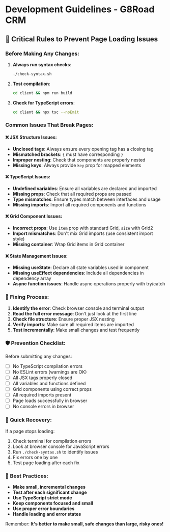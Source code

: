 # Development Guidelines - G8Road CRM

## 🚨 Critical Rules to Prevent Page Loading Issues

### Before Making Any Changes:

1. **Always run syntax checks**:
   ```bash
   ./check-syntax.sh
   ```

2. **Test compilation**:
   ```bash
   cd client && npm run build
   ```

3. **Check for TypeScript errors**:
   ```bash
   cd client && npx tsc --noEmit
   ```

### Common Issues That Break Pages:

#### ❌ JSX Structure Issues:
- **Unclosed tags**: Always ensure every opening tag has a closing tag
- **Mismatched brackets**: `{` must have corresponding `}`
- **Improper nesting**: Check that components are properly nested
- **Missing keys**: Always provide `key` prop for mapped elements

#### ❌ TypeScript Issues:
- **Undefined variables**: Ensure all variables are declared and imported
- **Missing props**: Check that all required props are passed
- **Type mismatches**: Ensure types match between interfaces and usage
- **Missing imports**: Import all required components and functions

#### ❌ Grid Component Issues:
- **Incorrect props**: Use `item` prop with standard Grid, `size` with Grid2
- **Import mismatches**: Don't mix Grid imports (use consistent import style)
- **Missing container**: Wrap Grid items in Grid container

#### ❌ State Management Issues:
- **Missing useState**: Declare all state variables used in component
- **Missing useEffect dependencies**: Include all dependencies in dependency array
- **Async function issues**: Handle async operations properly with try/catch

### 🔧 Fixing Process:

1. **Identify the error**: Check browser console and terminal output
2. **Read the full error message**: Don't just look at the first line
3. **Check file structure**: Ensure proper JSX nesting
4. **Verify imports**: Make sure all required items are imported
5. **Test incrementally**: Make small changes and test frequently

### 🛡️ Prevention Checklist:

Before submitting any changes:
- [ ] No TypeScript compilation errors
- [ ] No ESLint errors (warnings are OK)
- [ ] All JSX tags properly closed
- [ ] All variables and functions defined
- [ ] Grid components using correct props
- [ ] All required imports present
- [ ] Page loads successfully in browser
- [ ] No console errors in browser

### 🚀 Quick Recovery:

If a page stops loading:
1. Check terminal for compilation errors
2. Look at browser console for JavaScript errors
3. Run `./check-syntax.sh` to identify issues
4. Fix errors one by one
5. Test page loading after each fix

### 📝 Best Practices:

- **Make small, incremental changes**
- **Test after each significant change**
- **Use TypeScript strict mode**
- **Keep components focused and small**
- **Use proper error boundaries**
- **Handle loading and error states**

Remember: **It's better to make small, safe changes than large, risky ones!**
